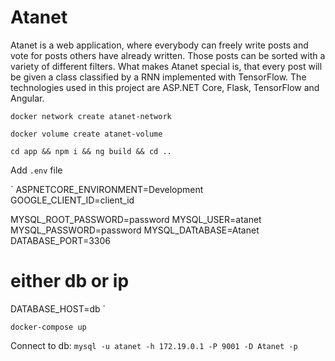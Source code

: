 # Atanet
Atanet is a web application, where everybody can freely write posts and vote for posts others have already written. Those posts can be sorted with a variety of different filters. What makes Atanet special is, that every post will be given a class classified by a RNN implemented with TensorFlow.
The technologies used in this project are ASP.NET Core, Flask, TensorFlow and Angular.

`docker network create atanet-network`

`docker volume create atanet-volume`

`cd app && npm i && ng build && cd ..`

Add `.env` file

`
ASPNETCORE_ENVIRONMENT=Development
GOOGLE_CLIENT_ID=client_id

MYSQL_ROOT_PASSWORD=password
MYSQL_USER=atanet
MYSQL_PASSWORD=password
MYSQL_DATtABASE=Atanet
DATABASE_PORT=3306
# either db or ip
DATABASE_HOST=db
`



`docker-compose up`

Connect to db:
`mysql -u atanet -h 172.19.0.1 -P 9001 -D Atanet -p`